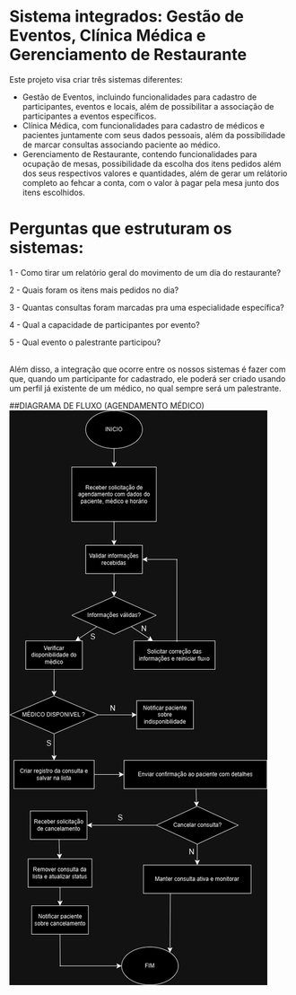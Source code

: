 # Sistema integrados: Gestão de Eventos, Clínica Médica e Gerenciamento de Restaurante 

Este projeto visa criar três sistemas diferentes: <br>
- Gestão de Eventos, incluindo funcionalidades para cadastro de participantes, eventos e locais, além de possibilitar a associação de participantes a eventos específicos.<br>
- Clínica Médica, com funcionalidades para cadastro de médicos e pacientes juntamente com seus dados pessoais, além da possibilidade de marcar consultas associando paciente ao médico. <br>
- Gerenciamento de Restaurante, contendo funcionalidades para ocupação de mesas, possibilidade da escolha dos itens pedidos além dos seus respectivos valores e quantidades, além de gerar um relátorio completo ao fehcar a conta, com o valor à pagar pela mesa junto dos itens escolhidos. <br>

# Perguntas que estruturam os sistemas: <br>

1 - Como tirar um relatório geral do movimento de um dia do restaurante?<br>

2 - Quais foram os itens mais pedidos no dia?<br>

3 - Quantas consultas foram marcadas pra uma especialidade específica? <br>

4 - Qual a capacidade de participantes por evento? <br>

5 - Qual evento o palestrante participou?

<br>
Além disso, a integração que ocorre entre os nossos sistemas é fazer com que, quando um participante for cadastrado, ele poderá ser criado usando um perfil já existente de um médico, no qual sempre será um palestrante.

##DIAGRAMA DE FLUXO (AGENDAMENTO MÉDICO) <br>
<img src="https://github.com/hnrq404/ProjetoPOO/blob/main/UML_Sistemas-AGENDAMENTO-CONSULTA.drawio.png" alt="img-center">
